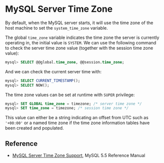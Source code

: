 # MySQL Server Time Zone

By default, when the MySQL server starts, it will use the time zone of the host machine to set the `system_time_zone` variable.

The global `time_zone` variable indicates the time zone the server is currently operating in, the initial value is `SYSTEM`. We can use the following command to check the server time zone value (together with the session time zone value):

```sql
mysql> SELECT @@global.time_zone, @@session.time_zone;
```

And we can check the current server time with:

```sql
mysql> SELECT CURRENT_TIMESTAMP();
mysql> SELECT NOW();
```

The time zone values can be set at runtime with `SUPER` privilege:

```sql
mysql> SET GLOBAL time_zone = timezone; /* server time zone */
mysql> SET time_zone = timezone; /* session time zone */
```

This value can either be a string indicating an offset from UTC such as  `'+00:00'` or a named time zone if the time zone information tables have been created and populated.

## Reference

* [MySQL Server Time Zone Support](https://dev.mysql.com/doc/refman/5.5/en/time-zone-support.html), MySQL 5.5 Reference Manual
